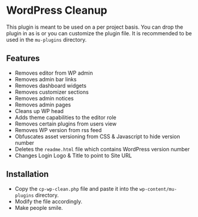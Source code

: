 # WordPress Cleanup

This plugin is meant to be used on a per project basis. You can drop the plugin in as is or you can customize the plugin file. It is recommended to be used in the `mu-plugins` directory.

## Features

* Removes editor from WP admin
* Removes admin bar links
* Removes dashboard widgets
* Removes customizer sections
* Removes admin notices
* Removes admin pages
* Cleans up WP head
* Adds theme capabilities to the editor role
* Removes certain plugins from users view
* Removes WP version from rss feed
* Obfuscates asset versioning from CSS & Javascript to hide version number
* Deletes the `readme.html` file which contains WordPress version number
* Changes Login Logo & Title to point to Site URL

## Installation 

* Copy the `cp-wp-clean.php` file and paste it into the `wp-content/mu-plugins` directory. 
* Modify the file accordingly.
* Make people smile.